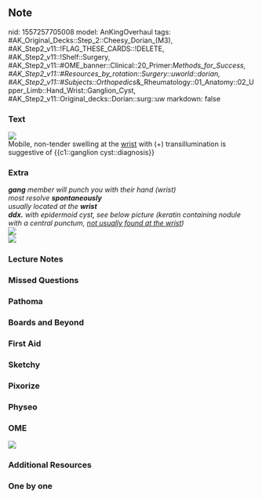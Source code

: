 ## Note
nid: 1557257705008
model: AnKingOverhaul
tags: #AK_Original_Decks::Step_2::Cheesy_Dorian_(M3), #AK_Step2_v11::!FLAG_THESE_CARDS::!DELETE, #AK_Step2_v11::!Shelf::Surgery, #AK_Step2_v11::#OME_banner::Clinical::20_Primer:_Methods_for_Success, #AK_Step2_v11::#Resources_by_rotation::Surgery::uworld::dorian, #AK_Step2_v11::#Subjects::Orthopedics_&_Rheumatology::01_Anatomy::02_Upper_Limb::Hand_Wrist::Ganglion_Cyst, #AK_Step2_v11::Original_decks::Dorian::surg::uw
markdown: false

### Text
<img src="paste-4507782925516801.jpg">
<div>
  Mobile, non-tender swelling at the <u>wrist</u> with (+)
  transillumination is suggestive of {{c1::ganglion
  cyst::diagnosis}}
</div>

### Extra
<div>
  <i><b>gang</b> member will punch you with their hand (wrist)</i>
</div>
<div>
  <i>most resolve <b>spontaneously</b></i>
</div>
<div>
  <i>usually located at the <b>wrist</b></i>
</div>
<div>
  <i><b>ddx.</b> with epidermoid cyst, see below picture (keratin
  containing nodule with a central punctum, <u>not usually found at
  the wrist</u>)</i>
</div>
<div>
  <i><b><img src=
  "ds00767_im00035_mcdc7_ganglion_cystthu_jpg.jpg"></b></i>
</div>
<div>
  <i><b><img src="big_58a6d14298b10.jpg"></b></i>
</div>

### Lecture Notes


### Missed Questions


### Pathoma


### Boards and Beyond


### First Aid


### Sketchy


### Pixorize


### Physeo


### OME
<div class="ome-widget">
  <a href="https://onlinemeded.org/spa/surgery?ref=anki"><img src=
  "_OME_AnkiFlashcards_Topic_6.png"></a>
</div>

### Additional Resources


### One by one

